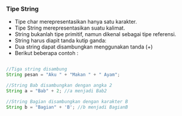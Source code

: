 ### Tipe String

- Tipe char merepresentasikan hanya satu karakter.
- Tipe String merepresentasikan suatu kalimat.
- String bukanlah tipe primitif, namun dikenal sebagai tipe referensi.
- String harus diapit tanda kutip ganda:
- Dua string dapat disambungkan menggunakan tanda (+)
- Berikut beberapa contoh :

```java

//Tiga string disambung
String pesan = "Aku " + "Makan " + " Ayam";

//String Bab disambungkan dengan angka 2
String a = "Bab" + 2; //a menjadi Bab2

//String Bagian disambungkan dengan karakter B
String b = "Bagian" + 'B'; //b menjadi BagianB

```
